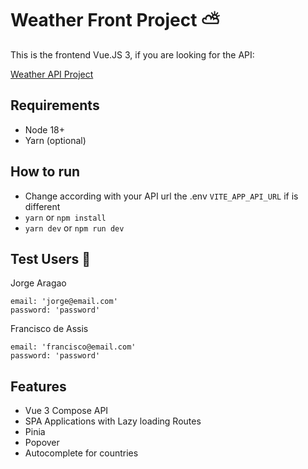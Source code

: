 # Weather Front Project ⛅

This is the frontend Vue.JS 3, if you are looking for the API:

[Weather API Project](https://github.com/MarceloZapatta/weather-api)

## Requirements
- Node 18+
- Yarn (optional)

## How to run

- Change according with your API url the .env `VITE_APP_API_URL` if is different
- `yarn` or `npm install`
- `yarn dev` or `npm run dev`

## Test Users 👱

Jorge Aragao
```
email: 'jorge@email.com'
password: 'password'
```

Francisco de Assis
```
email: 'francisco@email.com'
password: 'password'
```

## Features

- Vue 3 Compose API
- SPA Applications with Lazy loading Routes
- Pinia
- Popover
- Autocomplete for countries
